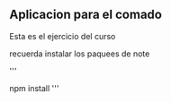 ## Aplicacion para el comado 

Esta es el ejercicio del curso

recuerda instalar los paquees de note 

'''

npm install
'''